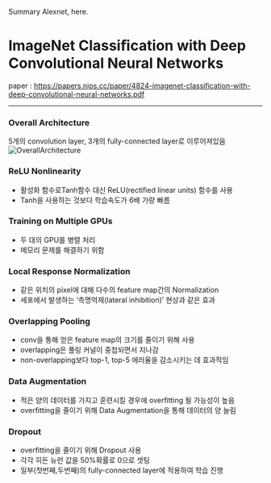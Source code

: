 Summary Alexnet, here.

# ImageNet Classiﬁcation with Deep Convolutional Neural Networks
paper : https://papers.nips.cc/paper/4824-imagenet-classification-with-deep-convolutional-neural-networks.pdf

---

### Overall Architecture
5개의 convolution layer, 3개의 fully-connected layer로 이루어져있음
![OverallArchitecture](https://user-images.githubusercontent.com/63084838/80869888-dce6dd80-8cdd-11ea-8c37-528984a183d3.JPG) 

### ReLU Nonlinearity
- 활성화 함수로Tanh함수 대신 ReLU(rectified linear units) 함수를 사용
- Tanh을 사용하는 것보다 학습속도가 6배 가량 빠름

### Training on Multiple GPUs
- 두 대의 GPU를 병렬 처리
- 메모리 문제를 해결하기 위함

### Local Response Normalization
- 같은 위치의 pixel에 대해 다수의 feature map간의 Normalization
- 세포에서 발생하는 ‘측명억제(lateral inhibition)’ 현상과 같은 효과

### Overlapping Pooling
- conv을 통해 얻은 feature map의 크기를 줄이기 위해 사용
- overlapping은 풀링 커널이 중첩되면서 지나감
- non-overlapping보다 top-1, top-5 에러율을 감소시키는 데 효과적임

### Data Augmentation
- 적은 양의 데이터를 가지고 훈련시킬 경우에 overfitting 될 가능성이 높음
- overfitting을 줄이기 위해 Data Augmentation을 통해 데이터의 양 늘림

### Dropout
- overfitting을 줄이기 위해 Dropout 사용
- 각각 히든 뉴런 값을 50%확률로 0으로 셋팅
- 일부(첫번째,두번째)의 fully-connected layer에 적용하여 학습 진행
